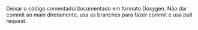 Deixar o código comentado/documentado em formato Doxygen.
Não dar commit ao main diretamente, usa as branches para fazer commit e usa pull request.
